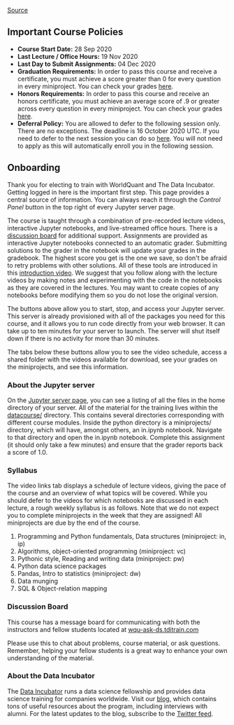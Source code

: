[Source](https://wqu-ds.tditrain.com/hub/home#info "Permalink to JupyterHub")

## Important Course Policies

* **Course Start Date:** 28 Sep 2020
* **Last Lecture / Office Hours:** 19 Nov 2020
* **Last Day to Submit Assignments:** 04 Dec 2020
* **Graduation Requirements:** In order to pass this course and receive a certificate, you must achieve a score greater than 0 for every question in every miniproject. You can check your grades [here](https://wqu-ds.tditrain.com/hub/home#grades).
* **Honors Requirements:** In order to pass this course and receive an honors certificate, you must achieve an average score of .9 or greater across every question in every miniproject. You can check your grades [here](https://wqu-ds.tditrain.com/hub/home#grades).
* **Deferral Policy:** You are allowed to defer to the following session only. There are no exceptions. The deadline is 16 October 2020 UTC. If you need to defer to the next session you can do so [here](https://wqu-apply.thedataincubator.com/defer). You will not need to apply as this will automatically enroll you in the following session.

## Onboarding

Thank you for electing to train with WorldQuant and The Data Incubator. Getting logged in here is the important first step. This page provides a central source of information. You can always reach it through the *Control Panel* button in the top right of every Jupyter server page.

The course is taught through a combination of pre-recorded lecture videos, interactive Jupyter notebooks, and live-streamed office hours. There is a [discussion board](http://wqu-ask-ds.tditrain.com/) for additional support. Assignments are provided as interactive Jupyter notebooks connected to an automatic grader. Submitting solutions to the grader in the notebook will update your grades in the gradebook. The highest score you get is the one we save, so don't be afraid to retry problems with other solutions. All of these tools are introduced in this [introduction video](https://youtu.be/QUQSY7pmuSQ). We suggest that you follow along with the lecture videos by making notes and experimenting with the code in the notebooks as they are covered in the lectures. You may want to create copies of any notebooks before modifying them so you do not lose the original version.

The buttons above allow you to start, stop, and access your Jupyter server. This server is already provisioned with all of the packages you need for this course, and it allows you to run code directly from your web browser. It can take up to ten minutes for your server to launch. The server will shut itself down if there is no activity for more than 30 minutes.

The tabs below these buttons allow you to see the video schedule, access a shared folder with the videos available for download, see your grades on the miniprojects, and see this information.

### About the Jupyter server

On the [Jupyter server page](https://wqu-ds.tditrain.com/user/pli44), you can see a listing of all the files in the home directory of your server. All of the material for the training lives within the [datacourse/](https://wqu-ds.tditrain.com/user/pli44/tree/datacourse) directory. This contains several directories corresponding with different course modules. Inside the python directory is a miniprojects/ directory, which will have, amongst others, an in.ipynb notebook. Navigate to that directory and open the in.ipynb notebook. Complete this assignment (it should only take a few minutes) and ensure that the grader reports back a score of 1.0.

### Syllabus

The video links tab displays a schedule of lecture videos, giving the pace of the course and an overview of what topics will be covered. While you should defer to the videos for which notebooks are discussed in each lecture, a rough weekly syllabus is as follows. Note that we do not expect you to complete miniprojects in the week that they are assigned! All miniprojects are due by the end of the course. 

1. Programming and Python fundamentals, Data structures (miniproject: in, ip)
2. Algorithms, object-oriented programming (miniproject: vc)
3. Pythonic style, Reading and writing data (miniproject: pw)
4. Python data science packages
5. Pandas, Intro to statistics (miniproject: dw)
6. Data munging
7. SQL & Object-relation mapping

### Discussion Board

This course has a message board for communicating with both the instructors and fellow students located at [wqu-ask-ds.tditrain.com](http://wqu-ask-ds.tditrain.com/)

Please use this to chat about problems, course material, or ask questions. Remember, helping your fellow students is a great way to enhance your own understanding of the material.

### About the Data Incubator

The [Data Incubator](https://www.thedataincubator.com/) runs a data science fellowship and provides data science training for companies worldwide. Visit our [blog](https://blog.thedataincubator.com/), which contains tons of useful resources about the program, including interviews with alumni. For the latest updates to the blog, subscribe to the [Twitter feed](https://twitter.com/intent/user?screen_name=thedatainc).